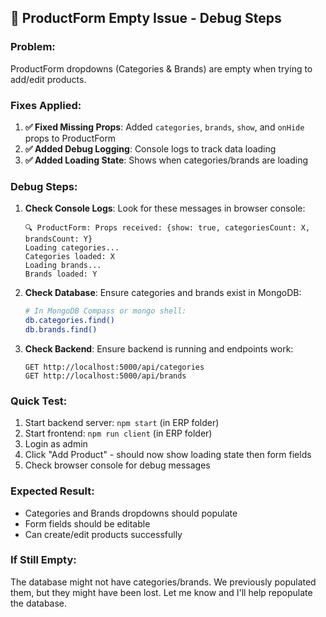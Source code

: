 ## 🔧 **ProductForm Empty Issue - Debug Steps**

### **Problem**: 
ProductForm dropdowns (Categories & Brands) are empty when trying to add/edit products.

### **Fixes Applied**:

1. **✅ Fixed Missing Props**: Added `categories`, `brands`, `show`, and `onHide` props to ProductForm
2. **✅ Added Debug Logging**: Console logs to track data loading
3. **✅ Added Loading State**: Shows when categories/brands are loading

### **Debug Steps**:

1. **Check Console Logs**: Look for these messages in browser console:
   ```
   🔍 ProductForm: Props received: {show: true, categoriesCount: X, brandsCount: Y}
   Loading categories...
   Categories loaded: X
   Loading brands...
   Brands loaded: Y
   ```

2. **Check Database**: Ensure categories and brands exist in MongoDB:
   ```bash
   # In MongoDB Compass or mongo shell:
   db.categories.find()
   db.brands.find()
   ```

3. **Check Backend**: Ensure backend is running and endpoints work:
   ```
   GET http://localhost:5000/api/categories
   GET http://localhost:5000/api/brands
   ```

### **Quick Test**:
1. Start backend server: `npm start` (in ERP folder)
2. Start frontend: `npm run client` (in ERP folder)  
3. Login as admin
4. Click "Add Product" - should now show loading state then form fields
5. Check browser console for debug messages

### **Expected Result**:
- Categories and Brands dropdowns should populate
- Form fields should be editable
- Can create/edit products successfully

### **If Still Empty**:
The database might not have categories/brands. We previously populated them, but they might have been lost. Let me know and I'll help repopulate the database.
